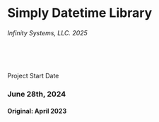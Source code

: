 # Simply Datetime Library
###### Infinity Systems, LLC. 2025

<br/>
<br/>

Project Start Date
### June 28th, 2024
#### Original: April 2023
